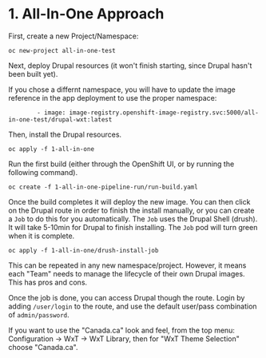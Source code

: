 # 1. All-In-One Approach

First, create a new Project/Namespace:

```
oc new-project all-in-one-test
```

Next, deploy Drupal resources (it won't finish starting, since Drupal hasn't been built yet).

If you chose a differnt namespace, you will have to update the image reference in the app deployment to use the proper namespace:

```
        - image: image-registry.openshift-image-registry.svc:5000/all-in-one-test/drupal-wxt:latest
```

Then, install the Drupal resources.

```
oc apply -f 1-all-in-one
```

Run the first build (either through the OpenShift UI, or by running the following command).

```
oc create -f 1-all-in-one-pipeline-run/run-build.yaml
```

Once the build completes it will deploy the new image.  You can then click on the Drupal route in order to finish the install manually, or you can create a `Job` to do this for you automatically.  The `Job` uses the Drupal Shell (drush).  It will take 5-10min for Drupal to finish installing.  The `Job` pod will turn green when it is complete.

```
oc apply -f 1-all-in-one/drush-install-job
```

This can be repeated in any new namespace/project.  However, it means each "Team" needs to manage the lifecycle of their own Drupal images.  This has pros and cons.

Once the job is done, you can access Drupal though the route.  Login by adding `/user/login` to the route, and use the default user/pass combination of `admin/password`.

If you want to use the "Canada.ca" look and feel, from the top menu:
Configuration -> WxT -> WxT Library, then for "WxT Theme Selection" choose "Canada.ca".
